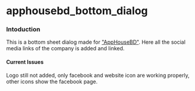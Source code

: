 # apphousebd_bottom_dialog

### Intoduction
This is a bottom sheet dialog made for ["AppHouseBD"](https://apphousebd.com). Here all the social media links of the company is added and linked.


#### Current Issues
Logo still not added, only facebook and website icon are working properly, other icons show the facebook page.
